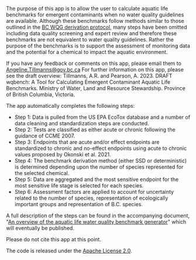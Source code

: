 <!---
# Copyright 2023 Province of British Columbia
# 
# Licensed under the Apache License, Version 2.0 (the "License");
# you may not use this file except in compliance with the License.
# You may obtain a copy of the License at 
# 
# http://www.apache.org/licenses/LICENSE-2.0
# 
# Unless required by applicable law or agreed to in writing, software
# distributed under the License is distributed on an "AS IS" BASIS,
# WITHOUT WARRANTIES OR CONDITIONS OF ANY KIND, either express or implied.
# See the License for the specific language governing permissions and
# limitations under the License.
-->

The purpose of this app is to allow the user to calculate aquatic life benchmarks for emergent contaminants when no water quality guidelines are available.
Although these benchmarks follow methods similar to those outlined in the [BC WQG derivation protocol](https://www2.gov.bc.ca/assets/gov/environment/air-land-water/water/waterquality/water-quality-guidelines/derivation-protocol/bc_wqg_aquatic_life_derivation_protocol.pdf), many steps have been omitted including data quality screening and expert review and therefore these benchmarks are not equivalent to water quality guidelines.
Rather the purpose of the benchmarks is to support the assessment of monitoring data and the potential for a chemical to impact the aquatic environment.

If you have any feedback or comments on this app, please email them to Angeline.Tillmanns@gov.bc.ca  For further information on this app, please see the draft overview: 
Tillmanns, A.R. and Pearson, A.  2023.  DRAFT wqbench: A Tool for Calculating Emergent Contaminant Aquatic Life Benchmarks.  Ministry of Water, Land and Resource Stewardship. Province of British Columbia, Victoria.
 

 

The app automatically completes the following steps:

- Step 1: Data is pulled from the US EPA EcoTox database and a number of data cleaning and standardization steps are conducted.
- Step 2: Tests are classified as either acute or chronic following the guidance of CCME 2007.
- Step 3: Endpoints that are acute and/or effect endpoints are standardized to chronic and no-effect endpoints using acute to chronic values proposed by Okonski et al. 2021.
- Step 4: The benchmark derivation method (either SSD or deterministic) is determined depending upon the number of species represented for the selected chemical.
- Step 5: Data are aggregated and the most sensitive endpoint for the most sensitive life stage is selected for each species.
- Step 6: Assessment factors are applied to account for uncertainty related to the number of species, representation of ecologically important groups and representation of B.C. species.

A full description of the steps can be found in the accompanying document, "[An overview of the aquatic life water quality benchmark generator](https://www2.gov.bc.ca/assets/gov/environment/air-land-water/water/waterquality/water-quality-guidelines/approved-wqgs/benchmarks_for_emerging_contaminants_overview_draft_august_2023.pdf)" which will eventually be published.

Please do not cite this app at this point.

The code is released under the [Apache License 2.0](https://www.apache.org/licenses/LICENSE-2.0).

